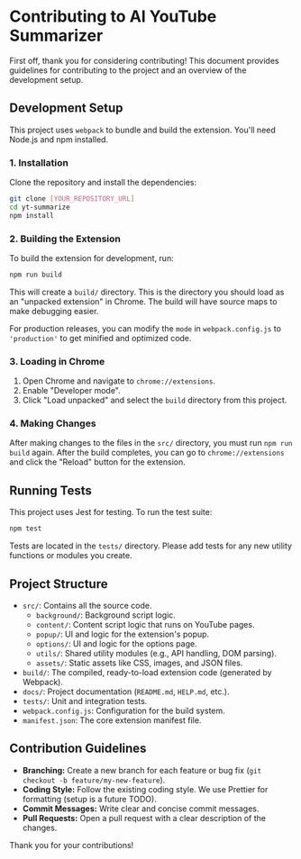 # Contributing to AI YouTube Summarizer

First off, thank you for considering contributing! This document provides guidelines for contributing to the project and an overview of the development setup.

## Development Setup

This project uses `webpack` to bundle and build the extension. You'll need Node.js and npm installed.

### 1. Installation
Clone the repository and install the dependencies:
```bash
git clone [YOUR_REPOSITORY_URL]
cd yt-summarize
npm install
```

### 2. Building the Extension
To build the extension for development, run:
```bash
npm run build
```
This will create a `build/` directory. This is the directory you should load as an "unpacked extension" in Chrome. The build will have source maps to make debugging easier.

For production releases, you can modify the `mode` in `webpack.config.js` to `'production'` to get minified and optimized code.

### 3. Loading in Chrome
1. Open Chrome and navigate to `chrome://extensions`.
2. Enable "Developer mode".
3. Click "Load unpacked" and select the `build` directory from this project.

### 4. Making Changes
After making changes to the files in the `src/` directory, you must run `npm run build` again. After the build completes, you can go to `chrome://extensions` and click the "Reload" button for the extension.

## Running Tests
This project uses Jest for testing. To run the test suite:
```bash
npm test
```
Tests are located in the `tests/` directory. Please add tests for any new utility functions or modules you create.

## Project Structure
- `src/`: Contains all the source code.
  - `background/`: Background script logic.
  - `content/`: Content script logic that runs on YouTube pages.
  - `popup/`: UI and logic for the extension's popup.
  - `options/`: UI and logic for the options page.
  - `utils/`: Shared utility modules (e.g., API handling, DOM parsing).
  - `assets/`: Static assets like CSS, images, and JSON files.
- `build/`: The compiled, ready-to-load extension code (generated by Webpack).
- `docs/`: Project documentation (`README.md`, `HELP.md`, etc.).
- `tests/`: Unit and integration tests.
- `webpack.config.js`: Configuration for the build system.
- `manifest.json`: The core extension manifest file.

## Contribution Guidelines
- **Branching:** Create a new branch for each feature or bug fix (`git checkout -b feature/my-new-feature`).
- **Coding Style:** Follow the existing coding style. We use Prettier for formatting (setup is a future TODO).
- **Commit Messages:** Write clear and concise commit messages.
- **Pull Requests:** Open a pull request with a clear description of the changes.

Thank you for your contributions!
